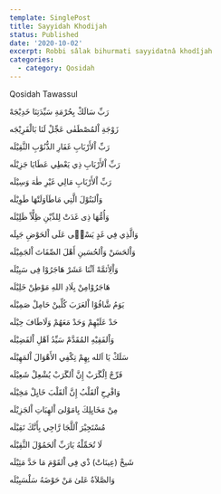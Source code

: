 ```yaml
---
template: SinglePost
title: Sayyidah Khodijah
status: Published
date: '2020-10-02'
excerpt: Robbi sâlak bihurmati sayyidatnâ khodîjah
categories:
  - category: Qosidah
---
```

Qosidah Tawassul 

رَبِّ سَالَكْ بِحُرْمَةِ سَيِّدَتِنَا خَدِيْجَهْ

زَوْجَةِ اْلمُصْطَفٰی عَجِّلْ لَنَا بَالْفَرِيْجَه

رَبِّ اْلأَرْبَابِ غَفَارِ الذُّنُوْبِ الثَّقِيْلَه

رَبِّ اْلأَرْبَابِ ذِي يَعْطِي عَطَايَا جَزِيْلَه

رَبِّ اْلأَرْبَابِ مَالِي غَيْرِ طٰهَ وَسِيْلَه

وَاْلبَتُوْلَ الَّتِي مَاطَاَوَلَتْهَا طَوِيْلَه

وَأُمُّهَا ذِی غَدَتْ لِلدِّيْنِ ظِلًّاً ظَلِيْلَه

وَالَّذِي فِي غَدٍ يَسْقٖی عَلَی اْلحَوْضِ جَيِلَه

وَاْلحَسَنْ وَاْلحُسَينِ أَهْلَ الصِّفَاتَ اْلجَمِيْلَه

وَاْلِأئمَّهْ اَثْنَا عَشَرْ هَاجَرُوْا فِى سَبِيْلَه

هَاجَرُوْامِنْ بِلَادِ اللهِ مَوْطِنْ خَلِيْلَه

يَوَمُ شَّافُوْا اْلعَرَبَ کُلِّينْ حَامِلْ صَمِيْلَه

حَدْ عَلَيْهِمْ وَحَدْ مَعَهُمْ وَلَاطَافَ حِيْلَه

وَاْلفَقِيْهِ المُقَدَّمْ سَيِّدُ اَهْلِ اْلفَضِيْلَه

سَلَكْ يَا اَلله بِهِمْ تِکْفِي الأَهْوَالَ اْلمَهِيْلَه

فَرِّجْ اِلْگَرَبْ إِنَّ اْلگَرَبْ يُشْعِلْ شَعِيْلَه

وَافْرِحِ اْلقَلْبُ إِنَّ اْلقَلْبَ خَايِلْ مَخِيْلَه

مِنْ مَخَايِلِكَ يِامَوْلیَ اْلهِبَاتِ اْلجَزِيْلَه

مُسْتَجِيْرَ اْللَّجَا رَّاجِي بِأَنَّكَ تَقِيْلَه

لَا تُحَمِّلْهُ يَارَبِّ اْلحَمُوْلَ الثَّقِيْلَه

شَيخْ (عِينَاتْ) ذْي فِی اْلقَوْمَ مَا حَدَّ مَثِيْلَه

وَالصَّلاَةُ عَلیٰ مَنْ حَوْضَهُ سَلْسَبِيْلَه
